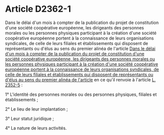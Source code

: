 # Article D2362-1

Dans le délai d'un mois à compter de la publication du projet de constitution d'une société coopérative européenne, les dirigeants des personnes morales ou les personnes physiques participant à la création d'une société coopérative européenne portent à la connaissance de leurs organisations syndicales, de celle de leurs filiales et établissements qui disposent de représentants ou d'élus au sens du premier alinéa de l'article [Dans le délai d'un mois à compter de la publication du projet de constitution d'une société coopérative européenne, les dirigeants des personnes morales ou les personnes physiques participant à la création d'une société coopérative européenne portent à la connaissance de leurs organisations syndicales, de celle de leurs filiales et établissements qui disposent de représentants ou d'élus au sens du premier alinéa de l'article][1] en ce qu'il renvoie à l'article [L. 2352-5][2] : 

1° L'identité des personnes morales ou des personnes physiques, filiales et établissements ; 

2° Le lieu de leur implantation ; 

3° Leur statut juridique ; 

4° La nature de leurs activités.

 [1]: /affichCodeArticle.do?cidTexte=LEGITEXT000006072050&idArticle=LEGIARTI000018047282&dateTexte=&categorieLien=cid
 [2]: /affichCodeArticle.do?cidTexte=LEGITEXT000006072050&idArticle=LEGIARTI000006902216&dateTexte=&categorieLien=cid